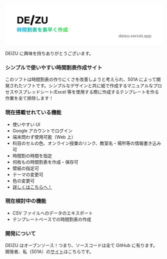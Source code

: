 ![DEIZU logo](./src/img/deizuBanner.png)

DEIZU に興味を持ちありがとうございます。

### シンプルで使いやすい時間割表作成サイト

このソフトは時間割表の作りにくさを改善しようと考えられ、501A によって開発されたソフトです。シンプルなデザインと共に紙で作成するマニュアルなプロセスやスプレッドシート/Excel 等を使用する際に作成するテンプレートを作る作業を全て排除します！

### 現在搭載せれている機能

- 使いやすい UI
- Google アカウントでログイン
- 端末問わず使用可能（Web 上）
- 科目のセルの色、オンライン授業のリンク、教室名・場所等の情報書き込み可
- 時間割の時間を指定
- 何枚もの時間割表を作成・保存可
- 壁紙の指定可
- テーマの変更可
- 色の変更可
- [詳しくはこちらへ！](https://www.notion.so/Schedule-Creator-687747c356924e13ad96b981161d3cd3)

### 現在検討中の機能

- CSV ファイルへのデータのエキスポート
- テンプレートベースでの時間割表の作成

### 開発について

DEIZU はオープンソース！つまり、ソースコードは全て GitHub に有ります。
開発者、私（501A）の[サイト](https://501a.netlify.app/)はこちらです。

